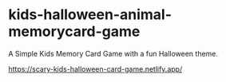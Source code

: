 # kids-halloween-animal-memorycard-game

A Simple Kids Memory Card Game with a fun Halloween theme. 

https://scary-kids-halloween-card-game.netlify.app/


